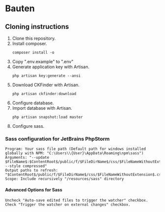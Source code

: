 # Bauten
## Cloning instructions
1) Clone this repository.
2) Install composer.
    ``` 
    composer install -o
    ```
3) Copy ".env.example" to ".env"
4) Generate application key with Artisan.
    ```
    php artisan key:generate --ansi
    ```
5) Download CKFinder with Artisan.
    ```
    php artisan ckfinder:download
    ```
6) Configure database.
7) Import database with Artisan.
    ```
    php artisan snapshot:load master
    ```
8) Configure sass.
### Sass configuration for JetBrains PhpStorm
```
Program: Your sass file path (Default path for windows installed globally with NPM: "C:\Users\\{User}\AppData\Roaming\npm\sass")
Arguments: "--update $FileName$:$ContentRoot$/public/f/$FileDirName$/css/$FileNameWithoutExtension$.css --style compressed"
Output paths to refresh: "$ContentRoot$/public/f/$FileDirName$/css/$FileNameWithoutExtension$.css"
Scope: Include recursively "/resources/sass" directory
```
#### Advanced Options for Sass
```
Uncheck "Auto-save edited files to trigger the watcher" checkbox.
Check "Trigger the watcher on external changes" checkbox.
```